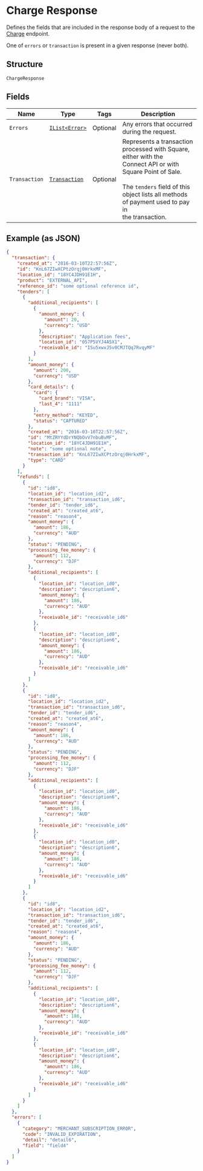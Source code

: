 
# Charge Response

Defines the fields that are included in the response body of
a request to the [Charge](api-endpoint:Transactions-Charge) endpoint.

One of `errors` or `transaction` is present in a given response (never both).

## Structure

`ChargeResponse`

## Fields

| Name | Type | Tags | Description |
|  --- | --- | --- | --- |
| `Errors` | [`IList<Error>`](../../doc/models/error.md) | Optional | Any errors that occurred during the request. |
| `Transaction` | [`Transaction`](../../doc/models/transaction.md) | Optional | Represents a transaction processed with Square, either with the<br>Connect API or with Square Point of Sale.<br><br>The `tenders` field of this object lists all methods of payment used to pay in<br>the transaction. |

## Example (as JSON)

```json
{
  "transaction": {
    "created_at": "2016-03-10T22:57:56Z",
    "id": "KnL67ZIwXCPtzOrqj0HrkxMF",
    "location_id": "18YC4JDH91E1H",
    "product": "EXTERNAL_API",
    "reference_id": "some optional reference id",
    "tenders": [
      {
        "additional_recipients": [
          {
            "amount_money": {
              "amount": 20,
              "currency": "USD"
            },
            "description": "Application fees",
            "location_id": "057P5VYJ4A5X1",
            "receivable_id": "ISu5xwxJ5v0CMJTQq7RvqyMF"
          }
        ],
        "amount_money": {
          "amount": 200,
          "currency": "USD"
        },
        "card_details": {
          "card": {
            "card_brand": "VISA",
            "last_4": "1111"
          },
          "entry_method": "KEYED",
          "status": "CAPTURED"
        },
        "created_at": "2016-03-10T22:57:56Z",
        "id": "MtZRYYdDrYNQbOvV7nbuBvMF",
        "location_id": "18YC4JDH91E1H",
        "note": "some optional note",
        "transaction_id": "KnL67ZIwXCPtzOrqj0HrkxMF",
        "type": "CARD"
      }
    ],
    "refunds": [
      {
        "id": "id8",
        "location_id": "location_id2",
        "transaction_id": "transaction_id6",
        "tender_id": "tender_id6",
        "created_at": "created_at6",
        "reason": "reason4",
        "amount_money": {
          "amount": 186,
          "currency": "AUD"
        },
        "status": "PENDING",
        "processing_fee_money": {
          "amount": 112,
          "currency": "DJF"
        },
        "additional_recipients": [
          {
            "location_id": "location_id0",
            "description": "description6",
            "amount_money": {
              "amount": 186,
              "currency": "AUD"
            },
            "receivable_id": "receivable_id6"
          },
          {
            "location_id": "location_id0",
            "description": "description6",
            "amount_money": {
              "amount": 186,
              "currency": "AUD"
            },
            "receivable_id": "receivable_id6"
          }
        ]
      },
      {
        "id": "id8",
        "location_id": "location_id2",
        "transaction_id": "transaction_id6",
        "tender_id": "tender_id6",
        "created_at": "created_at6",
        "reason": "reason4",
        "amount_money": {
          "amount": 186,
          "currency": "AUD"
        },
        "status": "PENDING",
        "processing_fee_money": {
          "amount": 112,
          "currency": "DJF"
        },
        "additional_recipients": [
          {
            "location_id": "location_id0",
            "description": "description6",
            "amount_money": {
              "amount": 186,
              "currency": "AUD"
            },
            "receivable_id": "receivable_id6"
          },
          {
            "location_id": "location_id0",
            "description": "description6",
            "amount_money": {
              "amount": 186,
              "currency": "AUD"
            },
            "receivable_id": "receivable_id6"
          }
        ]
      },
      {
        "id": "id8",
        "location_id": "location_id2",
        "transaction_id": "transaction_id6",
        "tender_id": "tender_id6",
        "created_at": "created_at6",
        "reason": "reason4",
        "amount_money": {
          "amount": 186,
          "currency": "AUD"
        },
        "status": "PENDING",
        "processing_fee_money": {
          "amount": 112,
          "currency": "DJF"
        },
        "additional_recipients": [
          {
            "location_id": "location_id0",
            "description": "description6",
            "amount_money": {
              "amount": 186,
              "currency": "AUD"
            },
            "receivable_id": "receivable_id6"
          },
          {
            "location_id": "location_id0",
            "description": "description6",
            "amount_money": {
              "amount": 186,
              "currency": "AUD"
            },
            "receivable_id": "receivable_id6"
          }
        ]
      }
    ]
  },
  "errors": [
    {
      "category": "MERCHANT_SUBSCRIPTION_ERROR",
      "code": "INVALID_EXPIRATION",
      "detail": "detail6",
      "field": "field4"
    }
  ]
}
```

